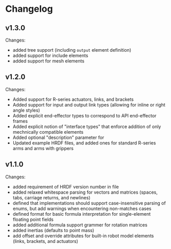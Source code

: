 # Changelog

## v1.3.0

Changes:
- added tree support (including `output` element definition)
- added support for include elements
- added support for mesh elements

## v1.2.0

Changes:
- Added support for R-series actuators, links, and brackets
- Added support for input and output link types (allowing for inline or right angle styles)
- Added explicit end-effector types to correspond to API end-effector frames
- Added explicit notion of "interface types" that enforce addition of only mechnically compatible elements
- Added optional "description" parameter for <robot>
- Updated example HRDF files, and added ones for standard R-series arms and arms with grippers

## v1.1.0

Changes:
- added requirement of HRDF version number in file
- added relaxed whitespace parsing for vectors and matrices (spaces, tabs, carriage returns, and newlines)
- defined that implementations should support case-insensitive parsing of enums, but add warnings when encountering non-matches cases
- defined format for basic formula interpretation for single-element floating point fields
- added additional formula support grammer for rotation matrices
- added inertias (defaults to point mass)
- add offset and override attributes for built-in robot model elements (links, brackets, and actuators)
